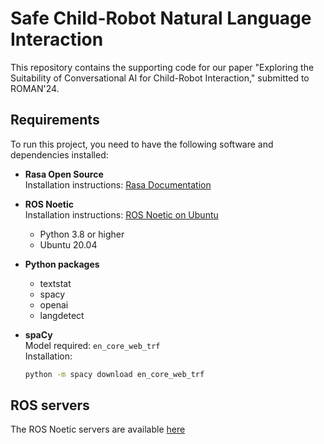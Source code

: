# Safe Child-Robot Natural Language Interaction

This repository contains the supporting code for our paper "Exploring the Suitability of Conversational AI for Child-Robot Interaction," submitted to ROMAN'24.

## Requirements

To run this project, you need to have the following software and dependencies installed:

- **Rasa Open Source**  
  Installation instructions: [Rasa Documentation](https://rasa.com/docs/rasa/installation/installing-rasa-open-source)

- **ROS Noetic**  
  Installation instructions: [ROS Noetic on Ubuntu](https://wiki.ros.org/noetic/Installation/Ubuntu)
  - Python 3.8 or higher
  - Ubuntu 20.04

- **Python packages**
    - textstat
    - spacy
    - openai
    - langdetect

- **spaCy**  
  Model required: `en_core_web_trf`  
  Installation: 
  ```bash
  python -m spacy download en_core_web_trf

## ROS servers

 The ROS Noetic servers are available [here](https://github.com/MannavaVivek/SafeCRI-ROS.git)

